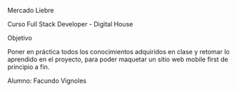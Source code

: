 Mercado Liebre

Curso Full Stack Developer - Digital House

Objetivo

Poner en práctica todos los conocimientos adquiridos en clase 
y retomar lo aprendido en el proyecto, para poder maquetar 
un sitio web mobile first de principio a fin. 

Alumno: Facundo Vignoles